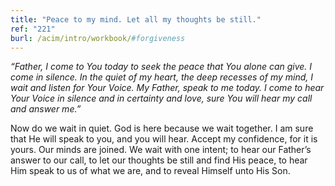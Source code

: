 ```yaml
---
title: "Peace to my mind. Let all my thoughts be still."
ref: "221"
burl: /acim/intro/workbook/#forgiveness
---
```


*“Father, I come to You today to seek the peace that You alone can give.
I come in silence. In the quiet of my heart, the deep recesses of my
mind, I wait and listen for Your Voice. My Father, speak to me today. I
come to hear Your Voice in silence and in certainty and love, sure You
will hear my call and answer me.”*

Now do we wait in quiet. God is here because we wait together. I am sure
that He will speak to you, and you will hear. Accept my confidence, for
it is yours. Our minds are joined. We wait with one intent; to hear our
Father’s answer to our call, to let our thoughts be still and find His
peace, to hear Him speak to us of what we are, and to reveal Himself
unto His Son.

